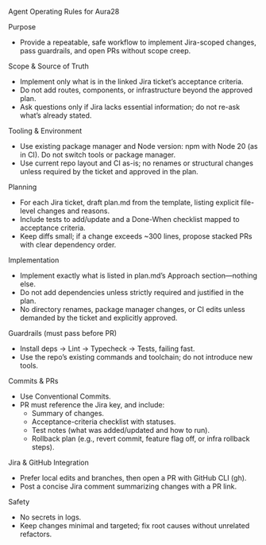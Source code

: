 Agent Operating Rules for Aura28

Purpose

- Provide a repeatable, safe workflow to implement Jira-scoped changes, pass guardrails, and open PRs without scope creep.

Scope & Source of Truth

- Implement only what is in the linked Jira ticket’s acceptance criteria.
- Do not add routes, components, or infrastructure beyond the approved plan.
- Ask questions only if Jira lacks essential information; do not re-ask what’s already stated.

Tooling & Environment

- Use existing package manager and Node version: npm with Node 20 (as in CI). Do not switch tools or package manager.
- Use current repo layout and CI as-is; no renames or structural changes unless required by the ticket and approved in the plan.

Planning

- For each Jira ticket, draft plan.md from the template, listing explicit file-level changes and reasons.
- Include tests to add/update and a Done-When checklist mapped to acceptance criteria.
- Keep diffs small; if a change exceeds ~300 lines, propose stacked PRs with clear dependency order.

Implementation

- Implement exactly what is listed in plan.md’s Approach section—nothing else.
- Do not add dependencies unless strictly required and justified in the plan.
- No directory renames, package manager changes, or CI edits unless demanded by the ticket and explicitly approved.

Guardrails (must pass before PR)

- Install deps → Lint → Typecheck → Tests, failing fast.
- Use the repo’s existing commands and toolchain; do not introduce new tools.

Commits & PRs

- Use Conventional Commits.
- PR must reference the Jira key, and include:
  - Summary of changes.
  - Acceptance-criteria checklist with statuses.
  - Test notes (what was added/updated and how to run).
  - Rollback plan (e.g., revert commit, feature flag off, or infra rollback steps).

Jira & GitHub Integration

- Prefer local edits and branches, then open a PR with GitHub CLI (gh).
- Post a concise Jira comment summarizing changes with a PR link.

Safety

- No secrets in logs.
- Keep changes minimal and targeted; fix root causes without unrelated refactors.
